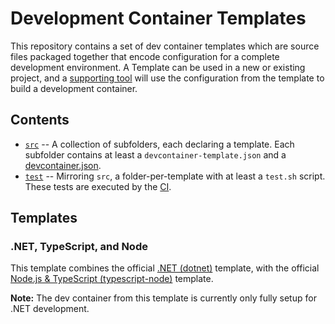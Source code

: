 # Development Container Templates

This repository contains a set of dev container templates which are source files packaged together that encode configuration for a complete development environment. A Template can be used in a new or existing project, and a [supporting tool](https://containers.dev/supporting) will use the configuration from the template to build a development container.

## Contents

- [`src`](./src) -- A collection of subfolders, each declaring a template. Each subfolder contains at least a `devcontainer-template.json` and a [devcontainer.json](https://containers.dev/implementors/json_reference/).
- [`test`](test) -- Mirroring `src`, a folder-per-template with at least a `test.sh` script. These tests are executed by the [CI](https://github.com/devcontainers/templates/blob/main/.github/workflows/test-pr.yaml).

## Templates

### .NET, TypeScript, and Node

This template combines the official [.NET (dotnet)](https://github.com/devcontainers/templates/tree/main/src/dotnet) template, with the official [Node.js & TypeScript (typescript-node)](https://github.com/devcontainers/templates/tree/main/src/typescript-node) template.

**Note:** The dev container from this template is currently only fully setup for .NET development.
